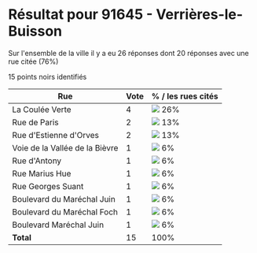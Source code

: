 # Résultat pour 91645 - Verrières-le-Buisson

Sur l'ensemble de la ville il y a eu 26 réponses dont 20 réponses avec une rue citée (76%)

15 points noirs identifiés

| Rue | Vote | % / les rues cités|
|-----|------|-------------------|
| La Coulée Verte | 4 | <img src="../../img/bar_26.gif" />&nbsp;26%|
| Rue de Paris | 2 | <img src="../../img/bar_13.gif" />&nbsp;13%|
| Rue d'Estienne d'Orves | 2 | <img src="../../img/bar_13.gif" />&nbsp;13%|
| Voie de la Vallée de la Bièvre | 1 | <img src="../../img/bar_6.gif" />&nbsp;6%|
| Rue d'Antony | 1 | <img src="../../img/bar_6.gif" />&nbsp;6%|
| Rue Marius Hue | 1 | <img src="../../img/bar_6.gif" />&nbsp;6%|
| Rue Georges Suant | 1 | <img src="../../img/bar_6.gif" />&nbsp;6%|
| Boulevard du Maréchal Juin | 1 | <img src="../../img/bar_6.gif" />&nbsp;6%|
| Boulevard du Maréchal Foch | 1 | <img src="../../img/bar_6.gif" />&nbsp;6%|
| Boulevard Maréchal Juin | 1 | <img src="../../img/bar_6.gif" />&nbsp;6%|
| **Total** | 15 | 100%|
